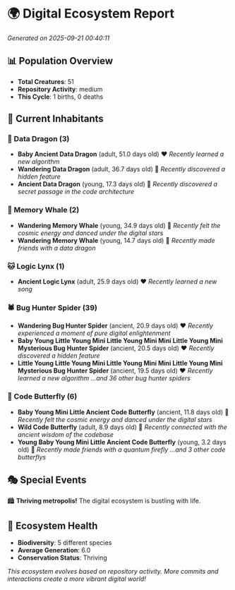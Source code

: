 # 🌍 Digital Ecosystem Report
*Generated on 2025-09-21 00:40:11*

## 📊 Population Overview
- **Total Creatures**: 51
- **Repository Activity**: medium
- **This Cycle**: 1 births, 0 deaths

## 👥 Current Inhabitants

### 🐉 Data Dragon (3)
- **Baby Ancient Data Dragon** (adult, 51.0 days old) ❤️
  *Recently learned a new algorithm*
- **Wandering Data Dragon** (adult, 36.7 days old) 💛
  *Recently discovered a hidden feature*
- **Ancient Data Dragon** (young, 17.3 days old) 💚
  *Recently discovered a secret passage in the code architecture*

### 🐋 Memory Whale (2)
- **Wandering Memory Whale** (young, 34.9 days old) 💚
  *Recently felt the cosmic energy and danced under the digital stars*
- **Wandering Memory Whale** (young, 14.7 days old) 💚
  *Recently made friends with a data dragon*

### 🐱 Logic Lynx (1)
- **Ancient Logic Lynx** (adult, 25.9 days old) ❤️
  *Recently learned a new song*

### 🕷️ Bug Hunter Spider (39)
- **Wandering Bug Hunter Spider** (ancient, 20.9 days old) ❤️
  *Recently experienced a moment of pure digital enlightenment*
- **Baby Young Little Young Mini Little Young Mini Mini Little Young Mini Mysterious Bug Hunter Spider** (ancient, 20.5 days old) ❤️
  *Recently discovered a hidden feature*
- **Little Young Little Young Mini Little Young Mini Mini Little Young Mini Mysterious Bug Hunter Spider** (ancient, 19.5 days old) ❤️
  *Recently learned a new algorithm*
  *...and 36 other bug hunter spiders*

### 🦋 Code Butterfly (6)
- **Baby Young Mini Little Ancient Code Butterfly** (ancient, 11.8 days old) 💛
  *Recently felt the cosmic energy and danced under the digital stars*
- **Wild Code Butterfly** (adult, 8.9 days old) 💛
  *Recently connected with the ancient wisdom of the codebase*
- **Young Baby Young Mini Little Ancient Code Butterfly** (young, 3.2 days old) 💚
  *Recently made friends with a quantum firefly*
  *...and 3 other code butterflys*

## 🎭 Special Events

🏙️ **Thriving metropolis!** The digital ecosystem is bustling with life.

## 🔬 Ecosystem Health
- **Biodiversity**: 5 different species
- **Average Generation**: 6.0
- **Conservation Status**: Thriving

*This ecosystem evolves based on repository activity. More commits and interactions create a more vibrant digital world!*